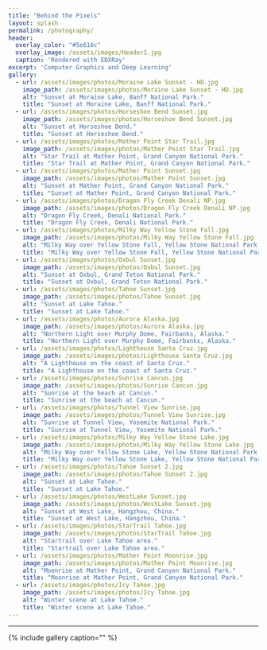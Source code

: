 ```yaml
---
title: "Behind the Pixels"
layout: splash
permalink: /photography/
header:
  overlay_color: "#5e616c"
  overlay_image: /assets/images/Header1.jpg
  caption: 'Rendered with EDXRay'
excerpt: 'Computer Graphics and Deep Learning'
gallery:
  - url: /assets/images/photos/Moraine Lake Sunset - HD.jpg
    image_path: /assets/images/photos/Moraine Lake Sunset - HD.jpg
    alt: "Sunset at Moraine Lake, Banff National Park."
    title: "Sunset at Moraine Lake, Banff National Park."
  - url: /assets/images/photos/Horseshoe Bend Sunset.jpg
    image_path: /assets/images/photos/Horseshoe Bend Sunset.jpg
    alt: "Sunset at Horseshoe Bend."
    title: "Sunset at Horseshoe Bend."
  - url: /assets/images/photos/Mather Point Star Trail.jpg
    image_path: /assets/images/photos/Mather Point Star Trail.jpg
    alt: "Star Trail at Mather Point, Grand Canyon National Park."
    title: "Star Trail at Mather Point, Grand Canyon National Park."
  - url: /assets/images/photos/Mather Point Sunset.jpg
    image_path: /assets/images/photos/Mather Point Sunset.jpg
    alt: "Sunset at Mather Point, Grand Canyon National Park."
    title: "Sunset at Mather Point, Grand Canyon National Park."
  - url: /assets/images/photos/Dragon Fly Creek Denali NP.jpg
    image_path: /assets/images/photos/Dragon Fly Creek Denali NP.jpg
    alt: "Dragon Fly Creek, Denali National Park."
    title: "Dragon Fly Creek, Denali National Park."
  - url: /assets/images/photos/Milky Way Yellow Stone Fall.jpg
    image_path: /assets/images/photos/Milky Way Yellow Stone Fall.jpg
    alt: "Milky Way over Yellow Stone Fall, Yellow Stone National Park."
    title: "Milky Way over Yellow Stone Fall, Yellow Stone National Park."
  - url: /assets/images/photos/Oxbul Sunset.jpg
    image_path: /assets/images/photos/Oxbul Sunset.jpg
    alt: "Sunset at Oxbul, Grand Teton National Park."
    title: "Sunset at Oxbul, Grand Teton National Park."
  - url: /assets/images/photos/Tahoe Sunset.jpg
    image_path: /assets/images/photos/Tahoe Sunset.jpg
    alt: "Sunset at Lake Tahoe."
    title: "Sunset at Lake Tahoe."
  - url: /assets/images/photos/Aurora Alaska.jpg
    image_path: /assets/images/photos/Aurora Alaska.jpg
    alt: "Northern Light over Murphy Dome, Fairbanks, Alaska."
    title: "Northern Light over Murphy Dome, Fairbanks, Alaska."
  - url: /assets/images/photos/Lighthouse Santa Cruz.jpg
    image_path: /assets/images/photos/Lighthouse Santa Cruz.jpg
    alt: "A Lighthouse on the coast of Santa Cruz."
    title: "A Lighthouse on the coast of Santa Cruz."
  - url: /assets/images/photos/Sunrise Cancun.jpg
    image_path: /assets/images/photos/Sunrise Cancun.jpg
    alt: "Sunrise at the beach at Cancun."
    title: "Sunrise at the beach at Cancun."
  - url: /assets/images/photos/Tunnel View Sunrise.jpg
    image_path: /assets/images/photos/Tunnel View Sunrise.jpg
    alt: "Sunrise at Tunnel View, Yosemite National Park."
    title: "Sunrise at Tunnel View, Yosemite National Park."
  - url: /assets/images/photos/Milky Way Yellow Stone Lake.jpg
    image_path: /assets/images/photos/Milky Way Yellow Stone Lake.jpg
    alt: "Milky Way over Yellow Stone Lake, Yellow Stone National Park."
    title: "Milky Way over Yellow Stone Lake, Yellow Stone National Park."
  - url: /assets/images/photos/Tahoe Sunset 2.jpg
    image_path: /assets/images/photos/Tahoe Sunset 2.jpg
    alt: "Sunset at Lake Tahoe."
    title: "Sunset at Lake Tahoe."
  - url: /assets/images/photos/WestLake Sunset.jpg
    image_path: /assets/images/photos/WestLake Sunset.jpg
    alt: "Sunset at West Lake, Hangzhou, China."
    title: "Sunset at West Lake, Hangzhou, China."
  - url: /assets/images/photos/StarTrail Tahoe.jpg
    image_path: /assets/images/photos/StarTrail Tahoe.jpg
    alt: "Startrail over Lake Tahoe area."
    title: "Startrail over Lake Tahoe area."
  - url: /assets/images/photos/Mather Point Moonrise.jpg
    image_path: /assets/images/photos/Mather Point Moonrise.jpg
    alt: "Moonrise at Mather Point, Grand Canyon National Park."
    title: "Moonrise at Mather Point, Grand Canyon National Park."
  - url: /assets/images/photos/Icy Tahoe.jpg
    image_path: /assets/images/photos/Icy Tahoe.jpg
    alt: "Winter scene at Lake Tahoe."
    title: "Winter scene at Lake Tahoe."
---
```


---

{% include gallery caption="" %}